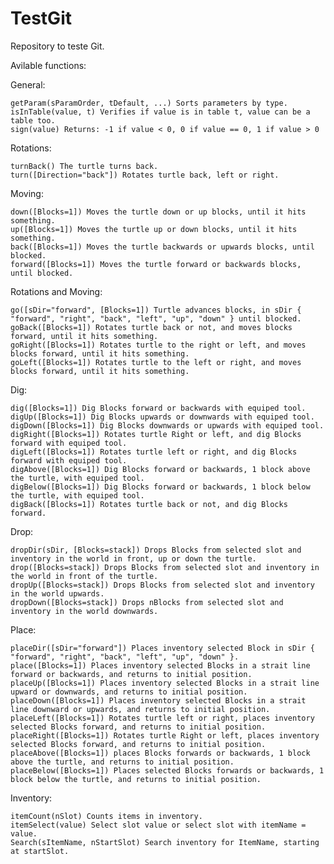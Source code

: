 # TestGit
Repository to teste Git.

Avilable functions:

  General:

    getParam(sParamOrder, tDefault, ...) Sorts parameters by type.
    isInTable(value, t) Verifies if value is in table t, value can be a table too.
    sign(value) Returns: -1 if value < 0, 0 if value == 0, 1 if value > 0

  Rotations:
  
    turnBack() The turtle turns back.
    turn([Direction="back"]) Rotates turtle back, left or right.
    
  Moving:
  
    down([Blocks=1]) Moves the turtle down or up blocks, until it hits something.
    up([Blocks=1]) Moves the turtle up or down blocks, until it hits something.
    back([Blocks=1]) Moves the turtle backwards or upwards blocks, until blocked.
    forward([Blocks=1]) Moves the turtle forward or backwards blocks, until blocked.
  
  Rotations and Moving:
  
    go([sDir="forward", [Blocks=1]) Turtle advances blocks, in sDir { "forward", "right", "back", "left", "up", "down" } until blocked.
    goBack([Blocks=1]) Rotates turtle back or not, and moves blocks forward, until it hits something.
    goRight([Blocks=1]) Rotates turtle to the right or left, and moves blocks forward, until it hits something.
    goLeft([Blocks=1]) Rotates turtle to the left or right, and moves blocks forward, until it hits something.

  Dig:
  
    dig([Blocks=1]) Dig Blocks forward or backwards with equiped tool.
    digUp([Blocks=1]) Dig Blocks upwards or downwards with equiped tool.
    digDown([Blocks=1]) Dig Blocks downwards or upwards with equiped tool.
    digRight([Blocks=1]) Rotates turtle Right or left, and dig Blocks forward with equiped tool.
    digLeft([Blocks=1]) Rotates turtle left or right, and dig Blocks forward with equiped tool.
    digAbove([Blocks=1]) Dig Blocks forward or backwards, 1 block above the turtle, with equiped tool.
    digBelow([Blocks=1]) Dig Blocks forward or backwards, 1 block below the turtle, with equiped tool.
    digBack([Blocks=1]) Rotates turtle back or not, and dig Blocks forward.

  Drop:

    dropDir(sDir, [Blocks=stack]) Drops Blocks from selected slot and inventory in the world in front, up or down the turtle.
    drop([Blocks=stack]) Drops Blocks from selected slot and inventory in the world in front of the turtle.
    dropUp([Blocks=stack]) Drops Blocks from selected slot and inventory in the world upwards.
    dropDown([Blocks=stack]) Drops nBlocks from selected slot and inventory in the world downwards.

  Place:

    placeDir([sDir="forward"]) Places inventory selected Block in sDir { "forward", "right", "back", "left", "up", "down" }.
    place([Blocks=1]) Places inventory selected Blocks in a strait line forward or backwards, and returns to initial position.
    placeUp([Blocks=1]) Places inventory selected Blocks in a strait line upward or downwards, and returns to initial position.
    placeDown([Blocks=1]) Places inventory selected Blocks in a strait line downward or upwards, and returns to initial position.
    placeLeft([Blocks=1]) Rotates turtle left or right, places inventory selected Blocks forward, and returns to initial position.
    placeRight([Blocks=1]) Rotates turtle Right or left, places inventory selected Blocks forward, and returns to initial position.
    placeAbove([Blocks=1]) places Blocks forwards or backwards, 1 block above the turtle, and returns to initial position.
    placeBelow([Blocks=1]) Places selected Blocks forwards or backwards, 1 block below the turtle, and returns to initial position.

  Inventory:

    itemCount(nSlot) Counts items in inventory.
    itemSelect(value) Select slot value or select slot with itemName = value. 
    Search(sItemName, nStartSlot) Search inventory for ItemName, starting at startSlot. 
    
